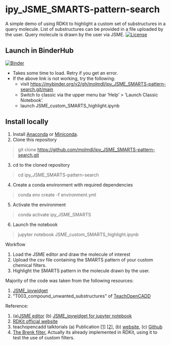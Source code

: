 # ipy_JSME_SMARTS-pattern-search
A simple demo of using RDKit to highlight a custom set of substructures in a query molecule. List of substructures can be provided in a file uploaded by the user. Query molecule is drawn by the user via JSME.
[![License](https://img.shields.io/badge/License-BSD%203-lightgrey.svg)](https://opensource.org/license/bsd-3-clause/)

## Launch in BinderHub
[![Binder](https://mybinder.org/badge_logo.svg)](https://mybinder.org/v2/gh/molmdl/ipy_JSME_SMARTS-pattern-search.git/main?urlpath=JSME_custom_SMARTS_highlight.ipynb)

- Takes some time to load. Retry if you get an error. 
- If the above link is not working, try the following:
    - visit https://mybinder.org/v2/gh/molmdl/ipy_JSME_SMARTS-pattern-search.git/main
    - Switch to classic via the upper menu bar ‘Help’ > ‘Launch Classic Notebook’. 
    - launch JSME_custom_SMARTS_highlight.ipynb

## Install locally
1. Install <a href="https://www.anaconda.com/download/">Anaconda</a> or <a href="https://conda.io/miniconda.html">Miniconda</a>.
2. Clone this repository
>    git clone https://github.com/molmdl/ipy_JSME_SMARTS-pattern-search.git
3. cd to the cloned repository
>    cd ipy_JSME_SMARTS-pattern-search
4. Create a conda environment with required dependencies 
>    conda env create -f environment.yml
5. Activate the environment
>    conda activate ipy_JSME_SMARTS
6. Launch the notebook
>    jupyter notebook JSME_custom_SMARTS_highlight.ipynb

Workflow
1. Load the JSME editor and draw the molecule of interest
2. Upload the csv file containing the SMARTS pattern of your custom chemical filters.
3. Highlight the SMARTS pattern in the molecule drawn by the user.

Majority of the code was taken from the following resources:
1. <a href="https://github.com/lithium0003/JSME_ipywidget">JSME_ipywidget</a>
2. "T003_compound_unwanted_substructures" of <a href="https://github.com/volkamerlab/teachopencadd">TeachOpenCADD</a> 

Reference:
1. (a)<a href="https://jsme-editor.github.io/">JSME editor</a> (b) <a href="https://github.com/lithium0003/JSME_ipywidget">JSME_ipywidget for jupyter notebook</a>
2. <a href="https://www.rdkit.org">RDKit official website</a>
3. teachopencadd talktorials (a) Publication <a href="https://jcheminf.biomedcentral.com/articles/10.1186/s13321-019-0351-x">[1]</a> <a href="https://doi.org/10.1093/nar/gkac267">[2]</a>, (b) <a href="https://projects.volkamerlab.org/teachopencadd/">website</a>, (c) <a href="https://github.com/volkamerlab/teachopencadd">Github </a>
4. <a href="https://doi.org/10.1002/cmdc.200700139">The Brenk filter.</a> Actually its already implemented in RDKit, using it to test the use of custom filters.
